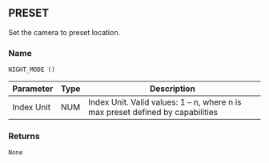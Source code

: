 ## PRESET

Set the camera to preset location.


### Name

`NIGHT_MODE ()`


| Parameter  | Type | Description                                                                    |
| ---------- | ---- | ------------------------------------------------------------------------------ |
| Index Unit | NUM  | Index Unit. Valid values: 1 – n, where n is max preset defined by capabilities |


### Returns

`None`
